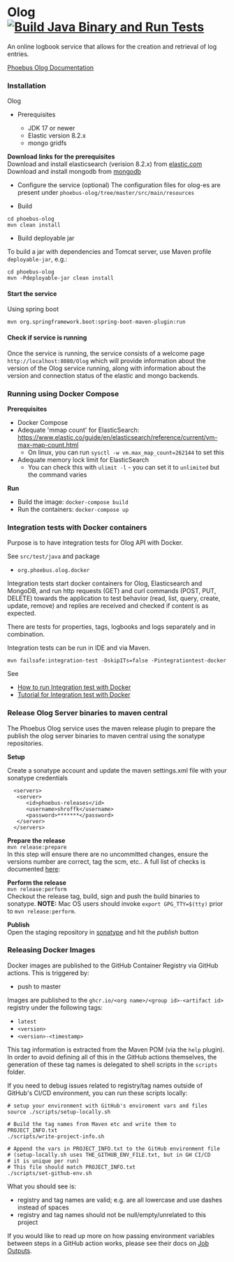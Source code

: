 # Olog   [![Build Java Binary and Run Tests](https://github.com/Olog/phoebus-olog/actions/workflows/java-build-and-test.yml/badge.svg)](https://github.com/Olog/phoebus-olog/actions/workflows/java-build-and-test.yml)

An online logbook service that allows for the creation and retrieval of log entries.

[Phoebus Olog Documentation](https://olog.readthedocs.io/)

### Installation
Olog 

* Prerequisites

  * JDK 17 or newer
  * Elastic version 8.2.x
  * mongo gridfs


 **Download links for the prerequisites**   
 Download and install elasticsearch (verision 8.2.x) from [elastic.com](https://www.elastic.co/downloads/past-releases/elasticsearch-8-2-3)    
 Download and install mongodb from [mongodb](https://www.mongodb.com/download-center/community)    
  
  
* Configure the service (optional)
The configuration files for olog-es are present under `phoebus-olog/tree/master/src/main/resources` 


* Build 
```
cd phoebus-olog
mvn clean install
``` 

* Build deployable jar

To build a jar with dependencies and Tomcat server, use Maven profile `deployable-jar`, e.g.:
```
cd phoebus-olog
mvn -Pdeployable-jar clean install
```

#### Start the service  

Using spring boot  

```
mvn org.springframework.boot:spring-boot-maven-plugin:run
```

#### Check if service is running

Once the service is running, the service consists of a welcome page `http://localhost:8080/Olog` 
which will provide information about the version of the Olog service running,
along with information about the version and connection status of the elastic and mongo
backends.

### Running using Docker Compose

**Prerequisites**

* Docker Compose
* Adequate 'mmap count' for ElasticSearch: https://www.elastic.co/guide/en/elasticsearch/reference/current/vm-max-map-count.html
  * On linux, you can run `sysctl -w vm.max_map_count=262144` to set this
* Adequate memory lock limit for ElasticSearch
  * You can check this with `ulimit -l` - you can set it to `unlimited` but the command varies

**Run**

* Build the image: `docker-compose build`
* Run the containers: `docker-compose up`

### Integration tests with Docker containers

Purpose is to have integration tests for Olog API with Docker.

See `src/test/java` and package
* `org.phoebus.olog.docker`

Integration tests start docker containers for Olog, Elasticsearch and MongoDB, and run http requests (GET) and curl commands (POST, PUT, DELETE) towards the application to test behavior (read, list, query, create, update, remove) and replies are received and checked if content is as expected.

There are tests for properties, tags, logbooks and logs separately and in combination.

Integration tests can be run in IDE and via Maven.

```
mvn failsafe:integration-test -DskipITs=false -Pintegrationtest-docker
```

See
* [How to run Integration test with Docker](src/test/resources/INTEGRATIONTEST_DOCKER_RUN.md)
* [Tutorial for Integration test with Docker](src/test/resources/INTEGRATIONTEST_DOCKER_TUTORIAL.md)

### Release Olog Server binaries to maven central

The Phoebus Olog service uses the maven release plugin to prepare the publish the olog server binaries to maven central
using the sonatype repositories.

**Setup**

Create a sonatype account and update the maven settings.xml file with your sonatype credentials

```
  <servers>
   <server>
      <id>phoebus-releases</id>
      <username>shroffk</username>
      <password>*******</password>
   </server>
  </servers>
```

**Prepare the release**  
`mvn release:prepare`  
In this step will ensure there are no uncommitted changes, ensure the versions number are correct, tag the scm, etc..
A full list of checks is documented [here](https://maven.apache.org/maven-release/maven-release-plugin/examples/prepare-release.html):

**Perform the release**  
`mvn release:perform`  
Checkout the release tag, build, sign and push the build binaries to sonatype.
**NOTE:** Mac OS users should invoke `export GPG_TTY=$(tty)` prior to `mvn release:perform`.

**Publish**  
Open the staging repository in [sonatype](https://s01.oss.sonatype.org/#stagingRepositories) and hit the *publish* button

### Releasing Docker Images

Docker images are published to the GitHub Container Registry via GitHub actions. This is triggered by:
  - push to master
  
Images are published to the `ghcr.io/<org name>/<group id>-<artifact id>` registry under the following tags:
  - `latest`
  - `<version>`
  - `<version>-<timestamp>`

This tag information is extracted from the Maven POM (via the `help` plugin). In order to avoid defining all of this 
in the GitHub actions themselves, the generation of these tag names is delegated to shell scripts in the `scripts` folder. 

If you need to debug issues related to registry/tag names outside of GitHub's CI/CD environment, 
you can run these scripts locally:

```
# setup your environment with GitHub's enviroment vars and files
source ./scripts/setup-locally.sh

# Build the tag names from Maven etc and write them to PROJECT_INFO.txt
./scripts/write-project-info.sh

# Append the vars in PROJECT_INFO.txt to the GitHub environment file 
# (setup-locally.sh uses THE_GITHUB_ENV_FILE.txt, but in GH CI/CD 
# it is unique per run)
# This file should match PROJECT_INFO.txt
./scripts/set-github-env.sh
```

What you should see is:
  - registry and tag names are valid; e.g. are all lowercase and use dashes instead of spaces
  - registry and tag names should not be null/empty/unrelated to this project

If you would like to read up more on how passing environment variables between steps in a GitHub action works, 
please see their docs on [Job Outputs](https://docs.github.com/en/actions/using-jobs/defining-outputs-for-jobs). 
